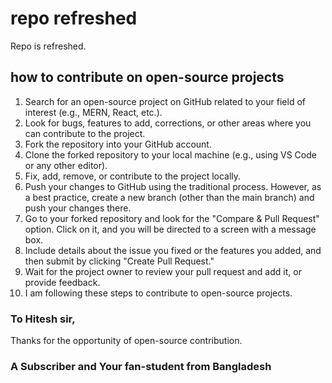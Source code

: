 # repo refreshed

Repo is refreshed.

## how to contribute on open-source projects
1. Search for an open-source project on GitHub related to your field of interest (e.g., MERN, React, etc.).
2. Look for bugs, features to add, corrections, or other areas where you can contribute to the project.
3. Fork the repository into your GitHub account.
4. Clone the forked repository to your local machine (e.g., using VS Code or any other editor).
5. Fix, add, remove, or contribute to the project locally.
6. Push your changes to GitHub using the traditional process. However, as a best practice, create a new branch (other than the main branch) and push your changes there.
7. Go to your forked repository and look for the "Compare & Pull Request" option. Click on it, and you will be directed to a screen with a message box.
8. Include details about the issue you fixed or the features you added, and then submit by clicking "Create Pull Request."
9. Wait for the project owner to review your pull request and add it, or provide feedback.
10. I am following these steps to contribute to open-source projects.

### To Hitesh sir,
Thanks for the opportunity of open-source contribution.
### A Subscriber and Your fan-student from Bangladesh